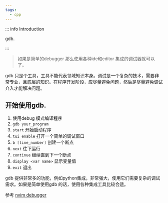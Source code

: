 ```yaml
---
tags:
  - cpp
---
```


::: info Introduction

gdb.

:::

>  如果是简单的debugger 那么使用各种ide和editor 集成的调试器就可以了。

gdb 只是个工具，工具不能代表领域知识本身。调试是一个复杂的技术，需要非常专业，且底层的知识。在程序开发阶段，应尽量避免问题，然后是尽量避免调试介入才能解决问题。


##  开始使用gdb.

1. 使用debug 模式编译程序
2. `gdb your_program`
3. `start` 开始启动程序
4. `tui enable` 打开一个简单的调试窗口
5. `b [line_number]` 创建一个断点
6. `next` 往下运行
7. `continue` 继续直到下一个断点
8. `display <var name>` 显示变量值
9. `exit` 退出

gdb 提供非常多的功能，例如python集成，非常强大，使用它们需要复杂的调试需求。如果是简单使用gdb 的话，使用各种集成工具比较合适。

参考 [nvim debugger](../../fastCoding/vim_ca/vimDebugger.md)



